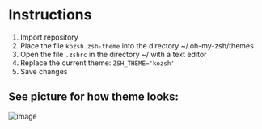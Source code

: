 # Instructions
1. Import repository
2. Place the file `kozsh.zsh-theme` into the directory ~/.oh-my-zsh/themes
3. Open the file `.zshrc` in the directory ~/ with a text editor
4. Replace the current theme: `ZSH_THEME='kozsh'`
5. Save changes

## See picture for how theme looks:
![image](https://github.com/JoshBenn/KoTheme-for-Oh-My-Zsh/assets/134667610/8ff55653-dcf0-47f0-96a2-4fd33752e0ad)

